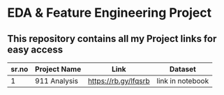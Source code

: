 # EDA & Feature Engineering Project
## This repository contains all my Project links for easy access

sr.no|Project Name|Link|Dataset
---|---|---|---
1|911 Analysis|https://rb.gy/lfqsrb|link in notebook
